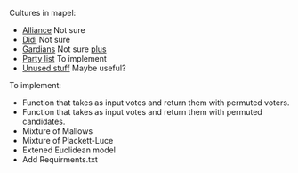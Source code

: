 Cultures in mapel:

- [Alliance](https://github.com/szufix/mapel/blob/master/mapel-elections/src/mapel/elections/cultures/alliances.py) Not sure
- [Didi](https://github.com/szufix/mapel/blob/master/mapel-elections/src/mapel/elections/cultures/didi.py) Not sure
- [Gardians](https://github.com/szufix/mapel/blob/master/mapel-elections/src/mapel/elections/cultures/guardians.py) Not sure [plus](https://github.com/szufix/mapel/blob/master/mapel-elections/src/mapel/elections/cultures/guardians_plus.py)
- [Party list](https://github.com/szufix/mapel/blob/master/mapel-elections/src/mapel/elections/cultures/partylist.py) To implement
- [Unused stuff](https://github.com/szufix/mapel/blob/master/mapel-elections/src/mapel/elections/cultures/unused.py) Maybe useful?

To implement:

- Function that takes as input votes and return them with permuted voters.
- Function that takes as input votes and return them with permuted candidates.
- Mixture of Mallows
- Mixture of Plackett-Luce
- Extened Euclidean model
- Add Requirments.txt